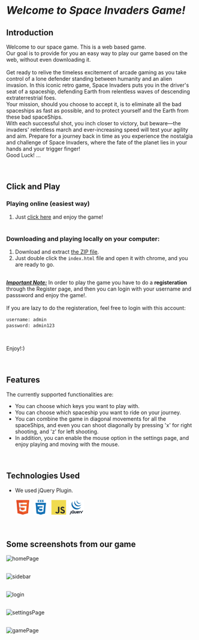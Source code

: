 # ***Welcome to Space Invaders Game!***



## Introduction

Welcome to our space game. This is a web based game. <br>
Our goal is to provide for you an easy way to play our game based on the web, without even downloading it. <br><br>
Get ready to relive the timeless excitement of arcade gaming as you take control of a lone defender standing between humanity and an alien invasion. In this iconic retro game, Space Invaders puts you in the driver's seat of a spaceship, defending Earth from relentless waves of descending extraterrestrial foes. <br>
Your mission, should you choose to accept it, is to eliminate all the bad spaceships as fast as possible, and to protect yourself and the Earth from these bad spaceShips. <br> 
With each successful shot, you inch closer to victory, but beware—the invaders' relentless march and ever-increasing speed will test your agility and aim. Prepare for a journey back in time as you experience the nostalgia and challenge of Space Invaders, where the fate of the planet lies in your hands and your trigger finger!<br>
Good Luck! ...
<br><br><br>




## Click and Play

### Playing online (easiest way)
1. Just [click here](https://eliyaballout.github.io/Space_Invaders) and enjoy the game! <br><br>


### Downloading and playing locally on your computer:
1. Download and extract [the ZIP file](https://github.com/eliyaballout/Space_Invaders/archive/refs/heads/main.zip).
2. Just double click the `index.html` file and open it with chrome, and you are ready to go.<br><br>
   
<u>***Important Note:***</u> In order to play the game you have to do a **registeration** through the Register page, and then you can login with your username and passsword and enjoy the game!.<br><br>
If you are lazy to do the registeration, feel free to login with this account:<br>
```
username: admin
password: admin123
```
<br>

Enjoy!:)
<br><br><br>




## Features

The currently supported functionalities are:

* You can choose which keys you want to play with.
* You can choose which spaceship you want to ride on your journey.
* You can combine the game in diagonal movements for all the spaceShips, and even you can shoot diagonally by pressing 'x' for right shooting, and 'z' for left shooting.
* In addition, you can enable the mouse option in the settings page, and enjoy playing and moving with the mouse.
<br><br><br>




## Technologies Used
* We used jQuery Plugin.<br><br>
<img src="https://github.com/devicons/devicon/blob/master/icons/html5/html5-original.svg" title="HTML5" alt="HTML" width="40" height="40"/>&nbsp;
<img src="https://github.com/devicons/devicon/blob/master/icons/css3/css3-plain-wordmark.svg" title="CSS3" alt="CSS" width="40" height="40"/>&nbsp;
<img src="https://github.com/devicons/devicon/blob/master/icons/javascript/javascript-original.svg" title="JavaScript" alt="JavaScript" width="40" height="40"/>&nbsp;
<img src="https://github.com/devicons/devicon/blob/master/icons/jquery/jquery-original-wordmark.svg" title="jQuery" alt="jQuery" width="40" height="40"/>&nbsp;
<br><br><br>




## Some screenshots from our game

![homePage](https://github.com/eliyaballout/Space_Invaders/assets/94072460/c07b89fe-45c1-4a94-a2d2-039c1135c95b) <br><br>

![sidebar](https://github.com/eliyaballout/Space_Invaders/assets/94072460/289e958d-43ae-4420-af68-6f7837eea5e0) <br><br>

![login](https://github.com/eliyaballout/Space_Invaders/assets/94072460/90284058-3c3d-42ba-90fd-241532050acd) <br><br>

![settingsPage](https://github.com/eliyaballout/Space_Invaders/assets/94072460/aef98e6d-70ef-401d-adc1-2d9e2a4280b5) <br><br>

![gamePage](https://github.com/eliyaballout/Space_Invaders/assets/94072460/e4733227-208a-471d-ab1d-0f38f37f0224) <br>
